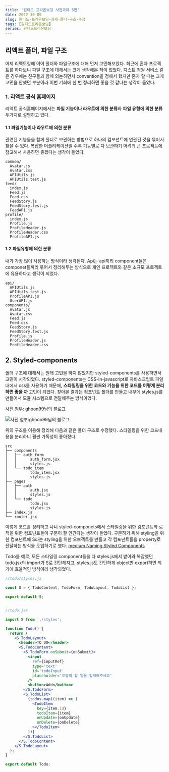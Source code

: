```yaml
---
title: '원티드 프리온보딩 사전과제 5편'
date: 2022-10-09
slug: 원티드-프리온보딩-과제-폴더-구조-수정
tags: [원티드프리온보딩]
series: 원티드프리온보딩
---
```


## 리액트 폴더, 파일 구조

어제 리팩토링에 이어 폴더와 파일구조에 대해 먼저 고민해보았다. 최근에 혼자 프로젝트를 하다보니 파일 구조에 대해서는 크게 생각해본 적이 없었다. 지스트 청원 서비스 같은 경우에는 친구들과 함께 의논하면서 convention을 정해서 했지만 혼자 할 때는 크게 고민을 안했던 부분이라 이번 기회에 한 번 정리하면 좋을 것 같다는 생각이 들었다.

### 1. 리액트 공식 홈페이지

리액트 공식홈페이지에서는 **파일 기능이나 라우트에 의한 분류**와 **파일 유형에 의한 분류** 두가지로 설명하고 있다.

#### 1.1 파일기능이나 라우트에 의한 분류

관련된 기능들을 함께 폴더로 보관하는 방법으로 하나의 컴포넌트에 연관된 것을 묶어서 찾을 수 있다. 복잡한 어플리케이션일 수록 기능별로 다 보관하기 어려워 큰 프로젝트에 참고해서 사용하면 좋겠다는 생각이 들었다.

```
common/
  Avatar.js
  Avatar.css
  APIUtils.js
  APIUtils.test.js
feed/
  index.js
  Feed.js
  Feed.css
  FeedStory.js
  FeedStory.test.js
  FeedAPI.js
profile/
  index.js
  Profile.js
  ProfileHeader.js
  ProfileHeader.css
  ProfileAPI.js
```

#### 1.2 파일유형에 의한 분류

내가 가장 많이 사용하는 방식이라 생각된다. Api는 api끼리 component들은 componet들끼리 묶어서 정리해두는 방식으로 개인 프로젝트와 같은 소규모 프로젝트에 유용하다고 생각이 되었다.

```
api/
  APIUtils.js
  APIUtils.test.js
  ProfileAPI.js
  UserAPI.js
components/
  Avatar.js
  Avatar.css
  Feed.js
  Feed.css
  FeedStory.js
  FeedStory.test.js
  Profile.js
  ProfileHeader.js
  ProfileHeader.css
```

## 2. Styled-components

폴더 구조에 대해서는 원래 고민을 하지 않았지만 styled-components를 사용하면서 고민이 시작되었다. styled-components는 CSS-in-javascript로 자바스크립트 파일 내에서 css를 사용하기 때문에, **스타일링을 위한 코드와 기능을 위한 코드를 어떻게 분리하면 좋을 까** 고민이 되었다. 찾아본 결과는 컴포넌트 폴더를 만들고 내부에 styles.js를 만들어서 모듈 시스템으로 전달해주는 방식이었다.

[사진 첨부: ghoon99님의 블로그](https://ghoon99.tistory.com/46)

![사진 첨부:ghoon99님의 블로그](https://blog.kakaocdn.net/dn/bl8El0/btrigf0IB7G/luN4wBBYzm4hcNBXsWc7sK/img.png)

위의 구조를 이용해 정리해 다음과 같은 폴더 구조로 수정했다. 스타일링을 위한 코드내용을 분리하니 훨씬 가독성이 좋아졌다.

```
src
├── components
│   ├── auth_form
│   │      auth_form.jsx
│   │      styles.js
│   └── todo_item
│          todo_item.jsx
│          styles.js
├── pages
│   ├── auth
│   │      auth.jsx
│   │      styles.js
│   └── todo
│          todo.jsx
│          styles.js
├── index.js
└── router.jsx
```

이렇게 코드를 정리하고 나니 styled-componets에서 스타일링을 위한 컴포넌트와 로직을 위한 컴포넌트들이 구분이 잘 안간다는 생각이 들었다. 구분하기 위해 styling을 위한 컴포넌트에 S라는 styling을 위한 오브젝트를 만들고 각 컴포넌트들을 property로 전달하는 방식을 도입하기로 했다. [medium Naming Styled Components](https://medium.com/inturn-eng/naming-styled-components-d7097950a245)

Todo를 예로, 모든 스타일링 component들을 다 styles.js에서 받아와 복잡했던 todo.jsx의 import가 S로 간단해지고, styles.js도 간단하게 object만 export하면 되기에 효율적인 방식이라 생각되었다.

```jsx
//todo/styles.js

const S = { TodoContent, TodoForm, TodoLayout, TodoList };

export default S;


//todo.jsx

import S from './styles';

function Todo() {
  return (
    <S.TodoLayout>
      <header>TO DO</header>
      <S.TodoContent>
        <S.TodoForm onSubmit={onSubmit}>
          <input
            ref={inputRef}
            type='text'
            id='todoInput'
            placeholder='오늘의 할 일을 입력해주세요'
          />
          <button>Add</button>
        </S.TodoForm>
        <S.TodoList>
          {todos.map((item) => (
            <TodoItem
              key={item.id}
              todoItem={item}
              onUpdate={onUpdate}
              onDelete={onDelete}
            ></TodoItem>
          ))}
        </S.TodoList>
      </S.TodoContent>
    </S.TodoLayout>
  );
}

export default Todo;


```
